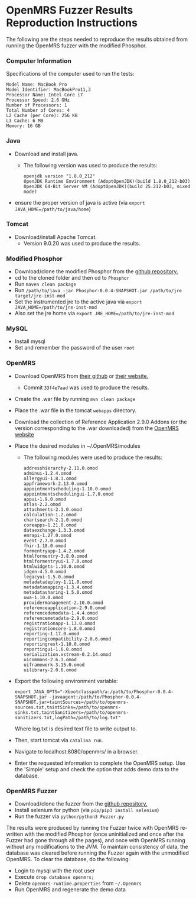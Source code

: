 # OpenMRS Fuzzer Results Reproduction Instructions

The following are the steps needed to reproduce the results obtained from running the OpenMRS fuzzer with the modified Phosphor.

### Computer Information

Specifications of the computer used to run the tests:

```
Model Name: MacBook Pro
Model Identifier: MacBookPro11,3
Processor Name: Intel Core i7
Processor Speed: 2.6 GHz
Number of Processors: 1
Total Number of Cores: 4
L2 Cache (per Core): 256 KB
L3 Cache: 6 MB
Memory: 16 GB
```

### Java
- Download and install java.
  - The following version was used to produce the results:

	```
	openjdk version "1.8.0_212"
	OpenJDK Runtime Environment (AdoptOpenJDK)(build 1.8.0_212-b03)
	OpenJDK 64-Bit Server VM (AdoptOpenJDK)(build 25.212-b03, mixed mode)
	```
- ensure the proper version of java is active (via `export JAVA_HOME=/path/to/java/home`)


### Tomcat
- Download/install Apache Tomcat.
  - Version 9.0.20 was used to produce the results.


### Modified Phosphor
- Download/clone the modified Phosphor from the [github repository.](https://github.com/uvm-plaid/phosphor-mod)
- cd to the cloned folder and then cd to `Phosphor`
- Run `maven clean package`
- Run `/path/to/java -jar Phosphor-0.0.4-SNAPSHOT.jar /path/to/jre target/jre-inst-mod`
- Set the instrumented jre to the active java via `export JAVA_HOME=/path/to/jre-inst-mod`
- Also set the jre home via `export JRE_HOME=/path/to/jre-inst-mod`


### MySQL
- Install mysql
- Set and remember the password of the user `root` 


### OpenMRS
- Download OpenMRS from [their github](https://openmrs.org/download/) or [their website.](https://openmrs.org/download/) 
  - Commit `33f4e7aad` was used to produce the results.
- Create the .war file by running `mvn clean package`
- Place the .war file in the tomcat `webapps` directory.
- Download the collection of Reference Application 2.9.0 Addons (or the version corresponding to the .war downloaded) from the [OpenMRS website](https://openmrs.org/download/)
- Place the desired modules in ~/.OpenMRS/modules
  - The following modules were used to produce the results:

	```
	addresshierarchy-2.11.0.omod
	adminui-1.2.4.omod
	allergyui-1.8.1.omod
	appframework-2.13.0.omod
	appointmentscheduling-1.10.0.omod
	appointmentschedulingui-1.7.0.omod
	appui-1.9.0.omod
	atlas-2.2.omod
	attachments-2.1.0.omod
	calculation-1.2.omod
	chartsearch-2.1.0.omod
	coreapps-1.21.0.omod
	dataexchange-1.3.3.omod
	emrapi-1.27.0.omod
	event-2.7.0.omod
	fhir-1.18.0.omod
	formentryapp-1.4.2.omod
	htmlformentry-3.8.0.omod
	htmlformentryui-1.7.0.omod
	htmlwidgets-1.10.0.omod
	idgen-4.5.0.omod
	legacyui-1.5.0.omod
	metadatadeploy-1.11.0.omod
	metadatamapping-1.3.4.omod
	metadatasharing-1.5.0.omod
	owa-1.10.0.omod
	providermanagement-2.10.0.omod
	referenceapplication-2.9.0.omod
	referencedemodata-1.4.4.omod
	referencemetadata-2.9.0.omod
	registrationapp-1.13.0.omod
	registrationcore-1.8.0.omod
	reporting-1.17.0.omod
	reportingcompatibility-2.0.6.omod
	reportingrest-1.10.0.omod
	reportingui-1.6.0.omod
	serialization.xstream-0.2.14.omod
	uicommons-2.6.1.omod
	uiframework-3.15.0.omod
	uilibrary-2.0.6.omod
	```
- Export the following environment variable:
  
  ```
  export JAVA_OPTS="-Xbootclasspath/a:/path/to/Phosphor-0.0.4-SNAPSHOT.jar -javaagent:/path/to/Phosphor-0.0.4-SNAPSHOT.jar=taintSources=/path/to/openmrs-sources.txt,taintSinks=/path/to/openmrs-sinks.txt,taintSanitizers=/path/to/openmrs-sanitizers.txt,logPath=/path/to/log.txt"
  ```
  Where log.txt is desired text file to write output to.
- Then, start tomcat via `catalina run`.
- Navigate to localhost:8080/openmrs/ in a browser.
- Enter the requested information to complete the OpenMRS setup. Use the 'Simple' setup and check the option that adds demo data to the database.



### OpenMRS Fuzzer
- Download/clone the fuzzer from the [github repository.](https://github.com/uvm-plaid/openmrs-fuzzer)
- Install selenium for python (via `pip/pip3 install selenium`)
- Run the fuzzer via `python/python3 Fuzzer.py`

The results were produced by running the Fuzzer twice with OpenMRS re-written with the modified Phosphor (once uninitialized and once after the Fuzzer had gone through all the pages), and once with OpenMRS running without any modifications to the JVM. To maintain consistency of data, the database was cleared before running the Fuzzer again with the unmodified OpenMRS. To clear the database, do the following:

- Login to mysql with the root user
- Execute `drop database openmrs;`
- Delete `openmrs-runtime.properties` from `~/.Openmrs`
- Run OpenMRS and regenerate the demo data
